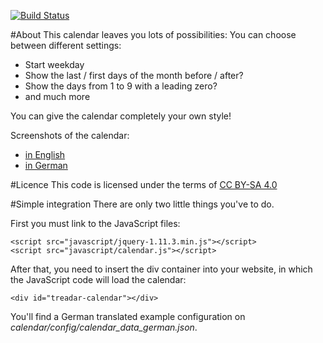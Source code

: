 [![Build Status](https://travis-ci.org/Runster/calendar.svg?branch=master)](https://travis-ci.org/Runster/calendar)

#About
This calendar leaves you lots of possibilities:
You can choose between different settings:
* Start weekday
* Show the last / first days of the month before / after?
* Show the days from 1 to 9 with a leading zero?
* and much more

You can give the calendar completely your own style!

Screenshots of the calendar:
* [in English](http://i.imgur.com/g67z7wC.png)
* [in German](http://i.imgur.com/jStdMTb.png)

#Licence
This code is licensed under the terms of [CC BY-SA 4.0](https://creativecommons.org/licenses/by-sa/4.0/)

#Simple integration
There are only two little things you've to do.


First you must link to the JavaScript files:
```
<script src="javascript/jquery-1.11.3.min.js"></script>
<script src="javascript/calendar.js"></script>
```


After that, you need to insert the div container into your website, in which the JavaScript code will load the calendar:
```
<div id="treadar-calendar"></div>
```

You'll find a German translated example configuration on *calendar/config/calendar_data_german.json*.